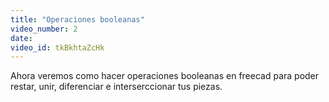 ```yaml
---
title: "Operaciones booleanas"
video_number: 2
date: 
video_id: tkBkhtaZcHk
---
```


Ahora veremos como hacer operaciones booleanas en freecad para poder restar, unir, diferenciar e interserccionar tus piezas.